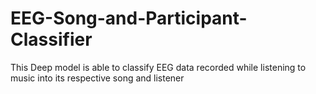 # EEG-Song-and-Participant-Classifier
This Deep model is able to classify EEG data recorded while listening to music into its respective song and listener

